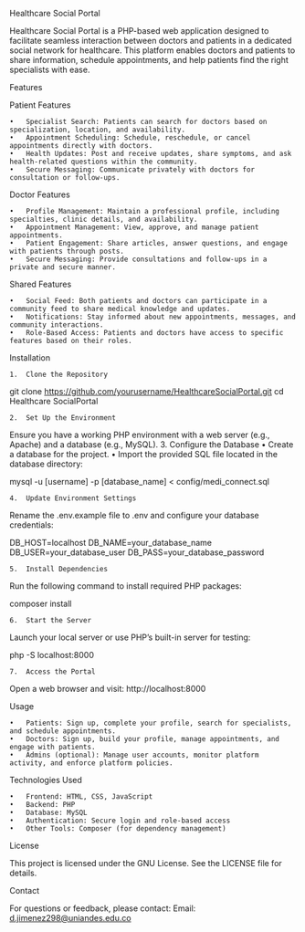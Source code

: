 Healthcare Social Portal

Healthcare Social Portal is a PHP-based web application designed to facilitate seamless interaction between doctors and patients in a dedicated social network for healthcare. This platform enables doctors and patients to share information, schedule appointments, and help patients find the right specialists with ease.

Features

Patient Features

	•	Specialist Search: Patients can search for doctors based on specialization, location, and availability.
	•	Appointment Scheduling: Schedule, reschedule, or cancel appointments directly with doctors.
	•	Health Updates: Post and receive updates, share symptoms, and ask health-related questions within the community.
	•	Secure Messaging: Communicate privately with doctors for consultation or follow-ups.

Doctor Features

	•	Profile Management: Maintain a professional profile, including specialties, clinic details, and availability.
	•	Appointment Management: View, approve, and manage patient appointments.
	•	Patient Engagement: Share articles, answer questions, and engage with patients through posts.
	•	Secure Messaging: Provide consultations and follow-ups in a private and secure manner.

Shared Features

	•	Social Feed: Both patients and doctors can participate in a community feed to share medical knowledge and updates.
	•	Notifications: Stay informed about new appointments, messages, and community interactions.
	•	Role-Based Access: Patients and doctors have access to specific features based on their roles.

Installation

	1.	Clone the Repository

git clone https://github.com/yourusername/HealthcareSocialPortal.git
cd Healthcare SocialPortal


	2.	Set Up the Environment
Ensure you have a working PHP environment with a web server (e.g., Apache) and a database (e.g., MySQL).
	3.	Configure the Database
	•	Create a database for the project.
	•	Import the provided SQL file located in the database directory:

mysql -u [username] -p [database_name] < config/medi_connect.sql


	4.	Update Environment Settings
Rename the .env.example file to .env and configure your database credentials:

DB_HOST=localhost
DB_NAME=your_database_name
DB_USER=your_database_user
DB_PASS=your_database_password


	5.	Install Dependencies
Run the following command to install required PHP packages:

composer install


	6.	Start the Server
Launch your local server or use PHP’s built-in server for testing:

php -S localhost:8000


	7.	Access the Portal
Open a web browser and visit:
http://localhost:8000

Usage

	•	Patients: Sign up, complete your profile, search for specialists, and schedule appointments.
	•	Doctors: Sign up, build your profile, manage appointments, and engage with patients.
	•	Admins (optional): Manage user accounts, monitor platform activity, and enforce platform policies.

Technologies Used

	•	Frontend: HTML, CSS, JavaScript
	•	Backend: PHP
	•	Database: MySQL
	•	Authentication: Secure login and role-based access
	•	Other Tools: Composer (for dependency management)

License

This project is licensed under the GNU License. See the LICENSE file for details.

Contact

For questions or feedback, please contact:
Email: d.jimenez298@uniandes.edu.co
